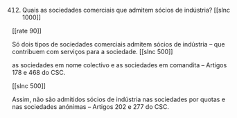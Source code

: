 412.  Quais  as sociedades  comerciais  que admitem sócios de indústria?
[[slnc 1000]]

[[rate 90]]

Só  dois  tipos  de  sociedades  comerciais  admitem  sócios  de  indústria  –  que  contribuem  com serviços  para  a  sociedade.
[[slnc 500]]

as  sociedades  em  nome  colectivo  e  as  sociedades  em comandita – Artigos 178  e 468 do CSC.

[[slnc 500]]

Assim,  não  são  admitidos  sócios  de  indústria  nas  sociedades  por  quotas  e  nas  sociedades anónimas  – Artigos 202  e 277  do CSC.

